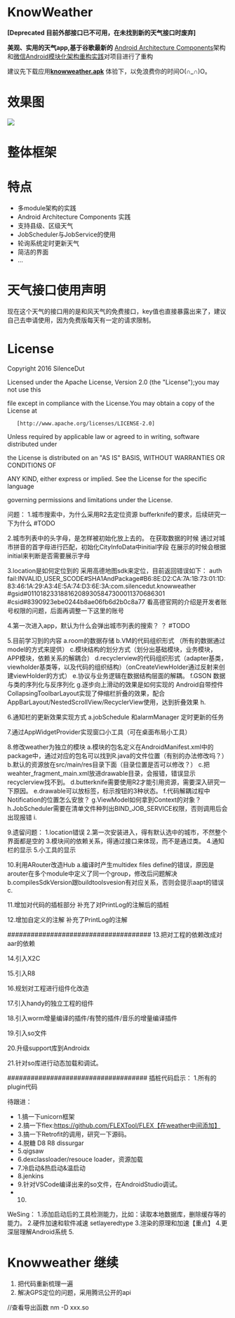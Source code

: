 
# KnowWeather
**[Deprecated 目前外部接口已不可用，在未找到新的天气接口时废弃]**

**美观、实用的天气app,基于谷歌最新的**
[Android Architecture Components](https://developer.android.com/topic/libraries/architecture/index.html)架构和[微信Android模块化架构重构实践](https://mp.weixin.qq.com/s?__biz=MzAwNDY1ODY2OQ==&mid=2649286672&idx=1&sn=4d9db00c496fcafd1d3e01d69af083f9)对项目进行了重构


建议先下载应用[**knowweather.apk**](https://github.com/SilenceDut/KnowWeather/blob/master/apk/knowweather.apk?raw=true) 体验下，以免浪费你的时间O(∩_∩)O。

# 效果图
![](http://ww2.sinaimg.cn/large/006y8lVagw1faiecmxxx2j312w0dwtci.jpg)

# 整体框架



# 特点
 * 多module架构的实践
 * Android Architecture Components 实践
 * 支持县级、区级天气
 * JobScheduler与JobService的使用
 * 轮询系统定时更新天气
 * 简洁的界面
 * ...
 

 
# 天气接口使用声明
 
现在这个天气的接口用的是和风天气的免费接口，key值也直接暴露出来了，建议自己去申请使用，因为免费版每天有一定的请求限制。
 

# License

Copyright 2016 SilenceDut

Licensed under the Apache License, Version 2.0 (the "License");you may not use this 

file except in compliance with the License.You may obtain a copy of the License at

       [http://www.apache.org/licenses/LICENSE-2.0]

Unless required by applicable law or agreed to in writing, software distributed under 

the License is distributed on an "AS IS" BASIS, WITHOUT WARRANTIES OR CONDITIONS OF 

ANY KIND, either express or implied. See the License for the specific language 

governing permissions and limitations under the License.



问题：
1.城市搜索中，为什么采用R2去定位资源
bufferknife的要求，后续研究一下为什么
#TODO

2.城市列表中的头字母，是怎样被初始化放上去的。
在获取数据的时候
通过对城市拼音的首字母进行匹配，初始化CityInfoData中initial字段
在展示的时候会根据initial来判断是否需要展示字母

3.location是如何定位到的
采用高德地图sdk来定位，目前返回错误如下：
auth fail:INVALID_USER_SCODE#SHA1AndPackage#B6:8E:D2:CA:7A:1B:73:01:1D:83:46:1A:29:A3:4E:5A:74:D3:6E:3A:com.silencedut.knowweather #gsid#011018233188162089305847300011370686301 #csid#8390923ebe0244b8ae06fb6d2b0c8a77
看高德官网的介绍是开发者账号权限的问题，后面再调整一下这里的账号

4.第一次进入app，默认为什么会弹出城市列表的搜索？
？
#TODO


5.目前学习到的内容
a.room的数据存储
b.VM的代码组织形式 （所有的数据通过model的方式来提供）
c.模块结构的划分方式（划分出基础模块，业务模块，APP模块，依赖关系的解耦合）
d.recyclerview的代码组织形式（adapter基类，viewholder基类等，以及代码的组织结构）（onCreateViewHolder通过反射来创建viewHolder的方式）
e.协议与业务逻辑在数据结构层面的解耦。
f.GSON 数据与类的序列化与反序列化
g.逐步向上滑动的效果是如何实现的
Android自带控件CollapsingToolbarLayout实现了伸缩栏折叠的效果，配合AppBarLayout/NestedScrollView/RecyclerView使用，达到折叠效果
h.


6.通知栏的更新效果实现方式
a.jobSchedule 和alarmManager 定时更新的任务

7.通过AppWidgetProvider实现窗口小工具（可在桌面布局小工具）

8.修改weather为独立的模块
a.模块的包名定义在AndroidManifest.xml中的package中，通过对应的包名可以找到R.java的文件位置（有别的办法修改吗？）
b.默认的资源放在src/main/res目录下面（目录位置是否可以修改？）
c.把weahter_fragment_main.xml放进drawable目录，会报错，错误显示recyclerview找不到。
d.butterknife需要使用R2才能引用资源，需要深入研究一下原因。
e.drawable可以放<selector>标签，标示按钮的3种状态。
f.代码解耦过程中Notification的位置怎么安放？
g.ViewModel如何拿到Context的对象？
h.JobScheduler需要在清单文件种列出BIND_JOB_SERVICE权限，否则调用后会出现报错
i.

9.遗留问题：
1.location错误
2.第一次安装进入，得有默认选中的城市，不然整个界面都是空的
3.模块间的依赖关系，得通过接口来体现，而不是通过类。
4.通知栏的显示
5.小工具的显示

10.利用ARouter改造Hub
a.编译时产生multidex files define的错误，原因是arouter在多个module中定义了同一个group，修改后问题解决
b.compilesSdkVersion跟buildtoolsvesion有对应关系，否则会提示aapt的错误
c.

11.增加对代码的插桩部分
补充了对PrintLog的注解后的插桩

12.增加自定义的注解
补充了PrintLog的注解


#####################################
13.把对工程的依赖改成对aar的依赖

14.引入X2C

15.引入R8

16.规划对工程进行组件化改造

17.引入handy的独立工程的组件

18.引入worm增量编译的插件/有赞的插件/音乐的增量编译插件

19.引入so文件

20.升级support库到Androidx

21.针对so库进行动态加载和调试。



####################################
插桩代码启示：
1.所有的plugin代码


待跟进：
- 1.搞一下unicorn框架
- 2.搞一下flex:https://github.com/FLEXTool/FLEX【在weather中间添加】
- 3.搞一下Retrofit的调用，研究一下源码。
- 4.脱糖 D8 R8 dissurgar
- 5.qigsaw
- 6.dexclassloader/resouce loader，资源加载
- 7.冷启动&热启动&温启动
- 8.jenkins
- 9.针对VSCode编译出来的so文件，在AndroidStudio调试。
- 10.




WeSing：
1.添加启动后的工具检测能力，比如：读取本地数据库，删除缓存等的能力。
2.硬件加速和软件减速 setlayeredtype
3.渲染的原理和加速【重点】
4.更深层理解Android系统
5.

# Knowweather 继续
1. 把代码重新梳理一遍
2. 解决GPS定位的问题，采用腾讯公开的api

//查看导出函数
nm -D xxx.so


